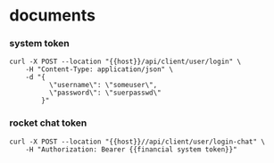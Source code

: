 # documents


### system token
```curl
curl -X POST --location "{{host}}/api/client/user/login" \
    -H "Content-Type: application/json" \
    -d "{
          \"username\": \"someuser\",
          \"password\": \"suerpasswd\"
        }"
```

### rocket chat token
```
curl -X POST --location "{{host}}//api/client/user/login-chat" \
    -H "Authorization: Bearer {{financial system token}}"
```
